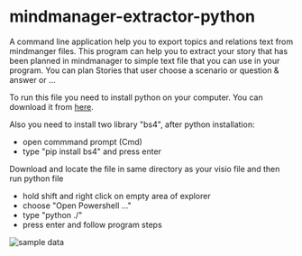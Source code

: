 # mindmanager-extractor-python
A command line application help you to export topics and relations text from mindmanger files.
This program can help you to extract your story that has been planned in mindmanager to simple text file that you can use in your program.
You can plan Stories that user choose a scenario or question & answer or ...

To run this file you need to install python on your computer. You can download it from <a href="https://www.python.org/downloads/">here</a>.

Also you need to install two library "bs4", after python installation:
- open commmand prompt (Cmd)
- type "pip install bs4" and press enter

Download and locate the file in same directory as your visio file and then run python file
- hold shift and right click on empty area of explorer
- choose "Open Powershell ..."
- type "python ./"
- press enter and follow program steps

![sample data](https://img.imageupload.net/2020/09/12/thumbnail_2.jpg)

